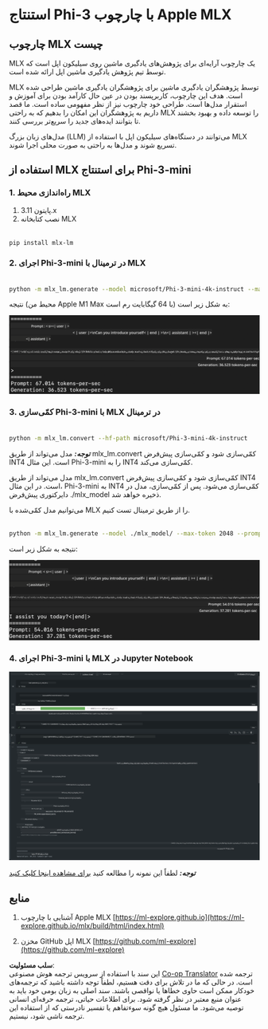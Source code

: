 <!--
CO_OP_TRANSLATOR_METADATA:
{
  "original_hash": "dcb656f3d206fc4968e236deec5d4384",
  "translation_date": "2025-07-16T21:00:46+00:00",
  "source_file": "md/01.Introduction/03/MLX_Inference.md",
  "language_code": "fa"
}
-->
# **استنتاج Phi-3 با چارچوب Apple MLX**

## **چارچوب MLX چیست**

MLX یک چارچوب آرایه‌ای برای پژوهش‌های یادگیری ماشین روی سیلیکون اپل است که توسط تیم پژوهش یادگیری ماشین اپل ارائه شده است.

MLX توسط پژوهشگران یادگیری ماشین برای پژوهشگران یادگیری ماشین طراحی شده است. هدف این چارچوب، کاربرپسند بودن در عین حال کارآمد بودن برای آموزش و استقرار مدل‌ها است. طراحی خود چارچوب نیز از نظر مفهومی ساده است. ما قصد داریم به پژوهشگران این امکان را بدهیم که به راحتی MLX را توسعه داده و بهبود بخشند تا بتوانند ایده‌های جدید را سریع‌تر بررسی کنند.

مدل‌های زبان بزرگ (LLM) می‌توانند در دستگاه‌های سیلیکون اپل با استفاده از MLX تسریع شوند و مدل‌ها به راحتی به صورت محلی اجرا شوند.

## **استفاده از MLX برای استنتاج Phi-3-mini**

### **1. راه‌اندازی محیط MLX**

1. پایتون 3.11.x  
2. نصب کتابخانه MLX

```bash

pip install mlx-lm

```

### **2. اجرای Phi-3-mini در ترمینال با MLX**

```bash

python -m mlx_lm.generate --model microsoft/Phi-3-mini-4k-instruct --max-token 2048 --prompt  "<|user|>\nCan you introduce yourself<|end|>\n<|assistant|>"

```

نتیجه (محیط من Apple M1 Max با 64 گیگابایت رم است) به شکل زیر است:

![Terminal](../../../../../translated_images/01.5cf57df8f7407cf9281c0237f4e69c3728b8817253aad0835d14108b07c83c88.fa.png)

### **3. کمّی‌سازی Phi-3-mini با MLX در ترمینال**

```bash

python -m mlx_lm.convert --hf-path microsoft/Phi-3-mini-4k-instruct

```

***توجه:*** مدل می‌تواند از طریق mlx_lm.convert کمّی‌سازی شود و کمّی‌سازی پیش‌فرض INT4 است. این مثال Phi-3-mini را به INT4 کمّی‌سازی می‌کند.

مدل می‌تواند از طریق mlx_lm.convert کمّی‌سازی شود و کمّی‌سازی پیش‌فرض INT4 است. در این مثال، Phi-3-mini به INT4 کمّی‌سازی می‌شود. پس از کمّی‌سازی، مدل در دایرکتوری پیش‌فرض ./mlx_model ذخیره خواهد شد.

می‌توانیم مدل کمّی‌شده با MLX را از طریق ترمینال تست کنیم.

```bash

python -m mlx_lm.generate --model ./mlx_model/ --max-token 2048 --prompt  "<|user|>\nCan you introduce yourself<|end|>\n<|assistant|>"

```

نتیجه به شکل زیر است:

![INT4](../../../../../translated_images/02.7b188681a8eadbc111aba8d8006e4b3671788947a99a46329261e169dd2ec29f.fa.png)

### **4. اجرای Phi-3-mini با MLX در Jupyter Notebook**

![Notebook](../../../../../translated_images/03.b9705a3a5aaa89f9eb0ca04c1a4565dfe4a5e8cc68604227d2eab149fef1d3c7.fa.png)

***توجه:*** لطفاً این نمونه را مطالعه کنید [برای مشاهده اینجا کلیک کنید](../../../../../code/03.Inference/MLX/MLX_DEMO.ipynb)

## **منابع**

1. آشنایی با چارچوب Apple MLX [https://ml-explore.github.io](https://ml-explore.github.io/mlx/build/html/index.html)

2. مخزن GitHub اپل MLX [https://github.com/ml-explore](https://github.com/ml-explore)

**سلب مسئولیت**:  
این سند با استفاده از سرویس ترجمه هوش مصنوعی [Co-op Translator](https://github.com/Azure/co-op-translator) ترجمه شده است. در حالی که ما در تلاش برای دقت هستیم، لطفاً توجه داشته باشید که ترجمه‌های خودکار ممکن است حاوی خطاها یا نواقصی باشند. سند اصلی به زبان بومی خود باید به عنوان منبع معتبر در نظر گرفته شود. برای اطلاعات حیاتی، ترجمه حرفه‌ای انسانی توصیه می‌شود. ما مسئول هیچ گونه سوءتفاهم یا تفسیر نادرستی که از استفاده این ترجمه ناشی شود، نیستیم.